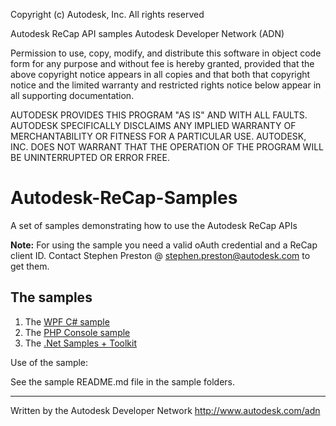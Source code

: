Copyright (c) Autodesk, Inc. All rights reserved 

Autodesk ReCap API samples
Autodesk Developer Network (ADN)


Permission to use, copy, modify, and distribute this software in
object code form for any purpose and without fee is hereby granted, 
provided that the above copyright notice appears in all copies and 
that both that copyright notice and the limited warranty and
restricted rights notice below appear in all supporting 
documentation.

AUTODESK PROVIDES THIS PROGRAM "AS IS" AND WITH ALL FAULTS. 
AUTODESK SPECIFICALLY DISCLAIMS ANY IMPLIED WARRANTY OF
MERCHANTABILITY OR FITNESS FOR A PARTICULAR USE.  AUTODESK, INC. 
DOES NOT WARRANT THAT THE OPERATION OF THE PROGRAM WILL BE
UNINTERRUPTED OR ERROR FREE.
 
 
Autodesk-ReCap-Samples
=======================
A set of samples demonstrating how to use the Autodesk ReCap APIs

<b>Note:</b> For using the sample you need a valid oAuth credential and a ReCap client ID. Contact Stephen Preston @ stephen.preston@autodesk.com to get them.


The samples
------------------------

1. The [WPF C# sample](https://github.com/ADN-DevTech/Autodesk-ReCap-Samples/tree/master/WpfCSharp)
2. The [PHP Console sample](https://github.com/ADN-DevTech/Autodesk-ReCap-Samples/tree/master/Console%20PHP)
3. The [.Net Samples + Toolkit](https://github.com/ADN-DevTech/Autodesk-ReCap-Samples/tree/master/.Net%20Samples%20%2B%20Toolkit)

Use of the sample:

See the sample README.md file in the sample folders.



--------
Written by the Autodesk Developer Network
http://www.autodesk.com/adn  

